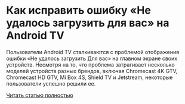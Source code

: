 # Как исправить ошибку «Не удалось загрузить для вас» на Android TV



Пользователи Android TV сталкиваются с проблемой отображения ошибки «Не удалось загрузить Для вас» на главном экране своих устройств. Несмотря на то, что проблема затрагивает несколько моделей устройств разных брендов, включая Chromecast 4K GTV, Chromecast HD GTV, Mi Box 4S, Shield TV и Jetstream, некоторые пользователи успешно решили ее.

[Читать статью полностью](https://xyberbara.com/web/error-android-tv/)
